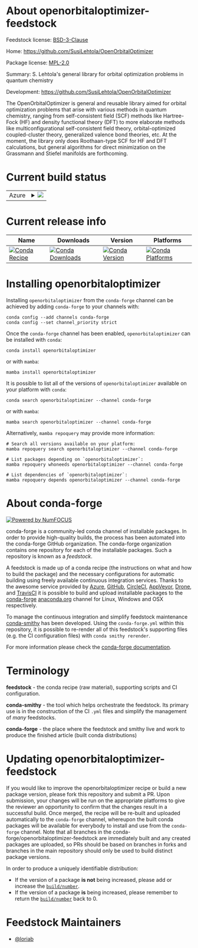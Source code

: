 About openorbitaloptimizer-feedstock
====================================

Feedstock license: [BSD-3-Clause](https://github.com/conda-forge/openorbitaloptimizer-feedstock/blob/main/LICENSE.txt)

Home: https://github.com/SusiLehtola/OpenOrbitalOptimizer

Package license: [MPL-2.0](https://opensource.org/licenses/MPL-2.0)

Summary: S. Lehtola's general library for orbital optimization problems in quantum chemistry

Development: https://github.com/SusiLehtola/OpenOrbitalOptimizer

The OpenOrbitalOptimizer is general and reusable library aimed for orbital optimization problems
that arise with various methods in quantum chemistry, ranging from self-consistent field (SCF)
methods like Hartree-Fock (HF) and density functional theory (DFT) to more elaborate methods like
multiconfigurational self-consistent field theory, orbital-optimized coupled-cluster theory,
generalized valence bond theories, etc. At the moment, the library only does Roothaan-type SCF
for HF and DFT calculations, but general algorithms for direct minimization on the Grassmann and
Stiefel manifolds are forthcoming.


Current build status
====================


<table>
    
  <tr>
    <td>Azure</td>
    <td>
      <details>
        <summary>
          <a href="https://dev.azure.com/conda-forge/feedstock-builds/_build/latest?definitionId=25453&branchName=main">
            <img src="https://dev.azure.com/conda-forge/feedstock-builds/_apis/build/status/openorbitaloptimizer-feedstock?branchName=main">
          </a>
        </summary>
        <table>
          <thead><tr><th>Variant</th><th>Status</th></tr></thead>
          <tbody><tr>
              <td>linux_64</td>
              <td>
                <a href="https://dev.azure.com/conda-forge/feedstock-builds/_build/latest?definitionId=25453&branchName=main">
                  <img src="https://dev.azure.com/conda-forge/feedstock-builds/_apis/build/status/openorbitaloptimizer-feedstock?branchName=main&jobName=linux&configuration=linux%20linux_64_" alt="variant">
                </a>
              </td>
            </tr><tr>
              <td>osx_64</td>
              <td>
                <a href="https://dev.azure.com/conda-forge/feedstock-builds/_build/latest?definitionId=25453&branchName=main">
                  <img src="https://dev.azure.com/conda-forge/feedstock-builds/_apis/build/status/openorbitaloptimizer-feedstock?branchName=main&jobName=osx&configuration=osx%20osx_64_" alt="variant">
                </a>
              </td>
            </tr><tr>
              <td>osx_arm64</td>
              <td>
                <a href="https://dev.azure.com/conda-forge/feedstock-builds/_build/latest?definitionId=25453&branchName=main">
                  <img src="https://dev.azure.com/conda-forge/feedstock-builds/_apis/build/status/openorbitaloptimizer-feedstock?branchName=main&jobName=osx&configuration=osx%20osx_arm64_" alt="variant">
                </a>
              </td>
            </tr><tr>
              <td>win_64</td>
              <td>
                <a href="https://dev.azure.com/conda-forge/feedstock-builds/_build/latest?definitionId=25453&branchName=main">
                  <img src="https://dev.azure.com/conda-forge/feedstock-builds/_apis/build/status/openorbitaloptimizer-feedstock?branchName=main&jobName=win&configuration=win%20win_64_" alt="variant">
                </a>
              </td>
            </tr>
          </tbody>
        </table>
      </details>
    </td>
  </tr>
</table>

Current release info
====================

| Name | Downloads | Version | Platforms |
| --- | --- | --- | --- |
| [![Conda Recipe](https://img.shields.io/badge/recipe-openorbitaloptimizer-green.svg)](https://anaconda.org/conda-forge/openorbitaloptimizer) | [![Conda Downloads](https://img.shields.io/conda/dn/conda-forge/openorbitaloptimizer.svg)](https://anaconda.org/conda-forge/openorbitaloptimizer) | [![Conda Version](https://img.shields.io/conda/vn/conda-forge/openorbitaloptimizer.svg)](https://anaconda.org/conda-forge/openorbitaloptimizer) | [![Conda Platforms](https://img.shields.io/conda/pn/conda-forge/openorbitaloptimizer.svg)](https://anaconda.org/conda-forge/openorbitaloptimizer) |

Installing openorbitaloptimizer
===============================

Installing `openorbitaloptimizer` from the `conda-forge` channel can be achieved by adding `conda-forge` to your channels with:

```
conda config --add channels conda-forge
conda config --set channel_priority strict
```

Once the `conda-forge` channel has been enabled, `openorbitaloptimizer` can be installed with `conda`:

```
conda install openorbitaloptimizer
```

or with `mamba`:

```
mamba install openorbitaloptimizer
```

It is possible to list all of the versions of `openorbitaloptimizer` available on your platform with `conda`:

```
conda search openorbitaloptimizer --channel conda-forge
```

or with `mamba`:

```
mamba search openorbitaloptimizer --channel conda-forge
```

Alternatively, `mamba repoquery` may provide more information:

```
# Search all versions available on your platform:
mamba repoquery search openorbitaloptimizer --channel conda-forge

# List packages depending on `openorbitaloptimizer`:
mamba repoquery whoneeds openorbitaloptimizer --channel conda-forge

# List dependencies of `openorbitaloptimizer`:
mamba repoquery depends openorbitaloptimizer --channel conda-forge
```


About conda-forge
=================

[![Powered by
NumFOCUS](https://img.shields.io/badge/powered%20by-NumFOCUS-orange.svg?style=flat&colorA=E1523D&colorB=007D8A)](https://numfocus.org)

conda-forge is a community-led conda channel of installable packages.
In order to provide high-quality builds, the process has been automated into the
conda-forge GitHub organization. The conda-forge organization contains one repository
for each of the installable packages. Such a repository is known as a *feedstock*.

A feedstock is made up of a conda recipe (the instructions on what and how to build
the package) and the necessary configurations for automatic building using freely
available continuous integration services. Thanks to the awesome service provided by
[Azure](https://azure.microsoft.com/en-us/services/devops/), [GitHub](https://github.com/),
[CircleCI](https://circleci.com/), [AppVeyor](https://www.appveyor.com/),
[Drone](https://cloud.drone.io/welcome), and [TravisCI](https://travis-ci.com/)
it is possible to build and upload installable packages to the
[conda-forge](https://anaconda.org/conda-forge) [anaconda.org](https://anaconda.org/)
channel for Linux, Windows and OSX respectively.

To manage the continuous integration and simplify feedstock maintenance
[conda-smithy](https://github.com/conda-forge/conda-smithy) has been developed.
Using the ``conda-forge.yml`` within this repository, it is possible to re-render all of
this feedstock's supporting files (e.g. the CI configuration files) with ``conda smithy rerender``.

For more information please check the [conda-forge documentation](https://conda-forge.org/docs/).

Terminology
===========

**feedstock** - the conda recipe (raw material), supporting scripts and CI configuration.

**conda-smithy** - the tool which helps orchestrate the feedstock.
                   Its primary use is in the construction of the CI ``.yml`` files
                   and simplify the management of *many* feedstocks.

**conda-forge** - the place where the feedstock and smithy live and work to
                  produce the finished article (built conda distributions)


Updating openorbitaloptimizer-feedstock
=======================================

If you would like to improve the openorbitaloptimizer recipe or build a new
package version, please fork this repository and submit a PR. Upon submission,
your changes will be run on the appropriate platforms to give the reviewer an
opportunity to confirm that the changes result in a successful build. Once
merged, the recipe will be re-built and uploaded automatically to the
`conda-forge` channel, whereupon the built conda packages will be available for
everybody to install and use from the `conda-forge` channel.
Note that all branches in the conda-forge/openorbitaloptimizer-feedstock are
immediately built and any created packages are uploaded, so PRs should be based
on branches in forks and branches in the main repository should only be used to
build distinct package versions.

In order to produce a uniquely identifiable distribution:
 * If the version of a package **is not** being increased, please add or increase
   the [``build/number``](https://docs.conda.io/projects/conda-build/en/latest/resources/define-metadata.html#build-number-and-string).
 * If the version of a package **is** being increased, please remember to return
   the [``build/number``](https://docs.conda.io/projects/conda-build/en/latest/resources/define-metadata.html#build-number-and-string)
   back to 0.

Feedstock Maintainers
=====================

* [@loriab](https://github.com/loriab/)

